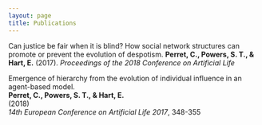 ```yaml
---
layout: page
title: Publications
---
```


Can justice be fair when it is blind? How social network structures can promote or prevent the evolution of despotism. **Perret, C., Powers, S. T., & Hart, E.** (2017). *Proceedings of the 2018 Conference on Artificial Life*

Emergence of hierarchy from the evolution of individual influence in an agent-based model.\
**Perret, C., Powers, S. T., & Hart, E.** \
(2018)  
*14th European Conference on Artificial Life 2017*, 348-355
